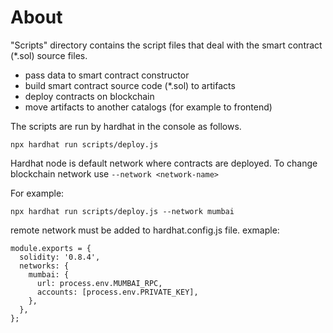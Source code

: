 # About 
"Scripts" directory contains the script files that deal with the smart contract (*.sol) source files.
- pass data to smart contract constructor
- build smart contract source code (*.sol) to artifacts
- deploy contracts on blockchain
- move artifacts to another catalogs (for example to frontend)


The scripts are run by hardhat in the console as follows. 

```
npx hardhat run scripts/deploy.js
```
Hardhat node is default network where contracts are deployed. To change blockchain network use ```--network <network-name>```

For example: 
```
npx hardhat run scripts/deploy.js --network mumbai
```

remote network must be added to hardhat.config.js file. exmaple:
```
module.exports = {
  solidity: '0.8.4',
  networks: {
    mumbai: {
      url: process.env.MUMBAI_RPC,
      accounts: [process.env.PRIVATE_KEY],
    },
  },
};
```

